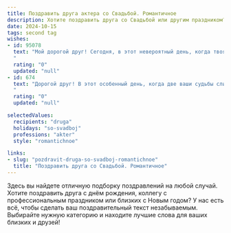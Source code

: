 ```yaml
---
title: Поздравить друга актера со Свадьбой. Романтичное
description: Хотите поздравить друга со Свадьбой или другим праздником? Наш ИИ создаст незабываемое поздравление, а вы обязательно выделитесь среди других.  
date: 2024-10-15
tags: second tag
wishes:
- id: 95078
  text: "Мой дорогой друг! Сегодня, в этот невероятный день, когда твоя жизнь обретает новую, прекрасную сцену, наполненную любовью и счастьем, я от всей души поздравляю тебя с этим чудесным событием! Пусть ваша совместная жизнь будет яркой и незабываемой пьесой, полной нежных чувств,  взаимного уважения и  вечного, словно шекспировская любовь,  счастья!  Горько!
  "
  rating: "0"
  updated: "null"
- id: 674
  text: "Дорогой друг! В этот особенный день, когда две ваши судьбы сливаются в одну, словно роли в самом трогательном спектакле, прими мои самые искренние и сердечные поздравления со свадьбой! Пусть ваша совместная жизнь будет наполнена любовью, нежностью и счастьем, а каждый день превращается в незабываемую премьеру, полную ярких эмоций и страстных оваций!
  "
  rating: "0"
  updated: "null"

selectedValues:
  recipients: "druga"
  holidays: "so-svadboj"
  professions: "akter"
  style: "romantichnoe"

links:
- slug: "pozdravit-druga-so-svadboj-romantichnoe"
  title: "Поздравить друга со Свадьбой. Романтичное"
---
```


Здесь вы найдете отличную подборку поздравлений на любой случай.
Хотите поздравить друга с днём рождения, коллегу с профессиональным праздником или близких с Новым годом? У нас есть всё, чтобы сделать ваш поздравительный текст незабываемым. Выбирайте нужную категорию и находите лучшие слова для ваших близких и друзей!
